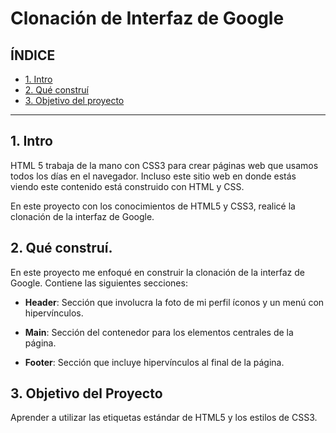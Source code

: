 # Clonación de Interfaz de Google

## ÍNDICE
*  [1. Intro](https://github.com/dianamartinezrodri/ClonInterfazDeGoogle/blob/main/README.md#1-intro)
*  [2. Qué construí](#)
*  [3. Objetivo del proyecto](#)

****

## 1. Intro
HTML 5 trabaja de la mano con CSS3 para crear páginas web que usamos todos los días en el navegador. Incluso este sitio web en donde estás viendo este contenido está construido con HTML y CSS.

En este proyecto con los conocimientos de HTML5 y CSS3, realicé la clonación de la interfaz de Google.

## 2. Qué construí.
En este proyecto me enfoqué en construir la clonación de la interfaz de Google. Contiene las siguientes secciones:

* **Header**: Sección que involucra la foto de mi perfil íconos y un menú con hipervínculos.

* **Main**: Sección del contenedor para los elementos centrales de la página.

* **Footer**: Sección que incluye hipervínculos al final de la página.

## 3. Objetivo del Proyecto
Aprender a utilizar las etiquetas estándar de HTML5 y los estilos de CSS3.
